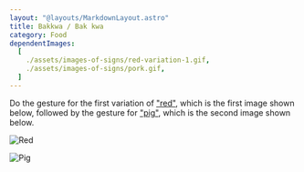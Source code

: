 ```yaml
---
layout: "@layouts/MarkdownLayout.astro"
title: Bakkwa / Bak kwa
category: Food
dependentImages:
  [
    ./assets/images-of-signs/red-variation-1.gif,
    ./assets/images-of-signs/pork.gif,
  ]
---
```


Do the gesture for the first variation of ["red"](./red#variation-1),
which is the first image shown below,
followed by the gesture for ["pig"](./pig),
which is the second image shown below.

![Red](@signs/red-variation-1.gif)

![Pig](@signs/pig.gif)
